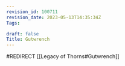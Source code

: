 ```yaml
---
revision_id: 100711
revision_date: 2023-05-13T14:35:34Z
Tags:

draft: false
Title: Gutwrench
---
```

#REDIRECT [[Legacy of Thorns#Gutwrench]]